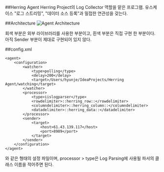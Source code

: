 ##Herring Agent
Herring Project의 Log Collector 역할을 맡은 프로그램.
유스케이스 "로그 스트리밍", "데이터 소스 등록"과 밀접한 연관성을 갖는다.

##Architecture
![Agent Architecture](http://img405.imageshack.us/img405/8197/20130603101904.png)

회색 부분은 외부 라이브러리를 사용한 부분이고, 흰색 부분은 직접 구현 한 부분이다. 아직 Sender 부분이 제대로 구현되어 있지 않다.


##config.xml
```
<agent>
    <configuration>
        <watcher>
            <type>polling</type>
            <delay>200</delay>
            <target>/Users/hyunje/IdeaProjects/Herring Agent/watching</target>
        </watcher>
        <processor>
            <type>iislogparser</type>
            <rowdelimiter>::herring_row::</rowdelimiter>
            <columndelimiter>::herring_column::</columndelimiter>
            <datadelimiter>::herring_data::</datadelimiter>
        </processor>
        <sender>
            <target>
                <host>61.43.139.117</host>
                <port>8989</port>
            </target>
        </sender>
    </configuration>
</agent>
```
와 같은 형태의 설정 파일이며,
processor > type은 Log Parsing에 사용될 파서의 클래스 이름을 적어주면 된다.
